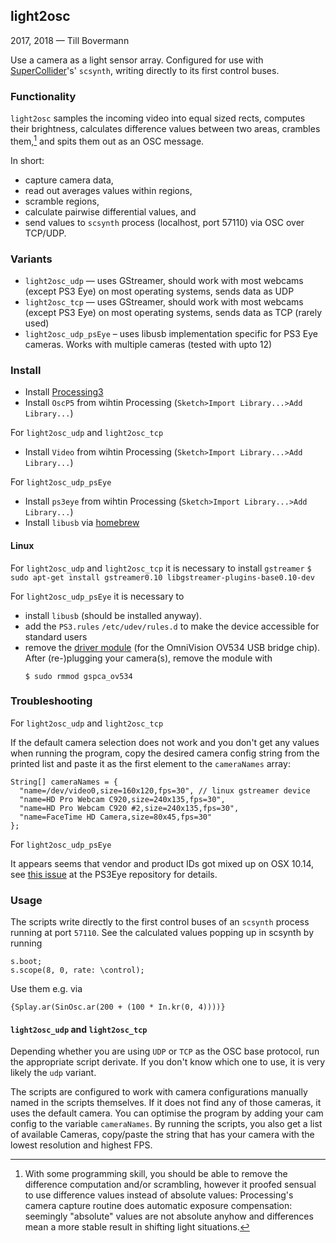 ## light2osc
2017, 2018 — Till Bovermann

Use a camera as a light sensor array.
Configured for use with [SuperCollider](http://supercollider.github.io)'s' `scsynth`, writing directly to its first control buses.

### Functionality


`light2osc` samples the incoming video into equal sized rects, computes their brightness, calculates difference values between two areas, crambles them,[^1] and spits them out as an OSC message. 


In short:

 * capture camera data, 
 * read out averages values within regions,
 * scramble regions,
 * calculate pairwise differential values, and
 * send values to `scsynth` process (localhost, port 57110) via OSC over TCP/UDP.

### Variants

+ `light2osc_udp` — uses GStreamer, should work with most webcams (except PS3 Eye) on most operating systems, sends data as UDP
+ `light2osc_tcp` — uses GStreamer, should work with most webcams (except PS3 Eye) on most operating systems, sends data as TCP (rarely used)
+ `light2osc_udp_psEye` – uses libusb implementation specific for PS3 Eye cameras. Works with multiple cameras (tested with upto 12)

### Install

+ Install [Processing3](http://processing.org/)
+ Install `OscP5` from wihtin Processing (`Sketch>Import Library...>Add Library...`)

For `light2osc_udp`  and `light2osc_tcp`

+ Install `Video` from wihtin Processing (`Sketch>Import Library...>Add Library...`)

For `light2osc_udp_psEye`

+ Install `ps3eye` from wihtin Processing (`Sketch>Import Library...>Add Library...`)
+ Install `libusb` via [homebrew](https://brew.sh/)

#### Linux

For `light2osc_udp`  and `light2osc_tcp` it is necessary to install `gstreamer`
    ```$ sudo apt-get install gstreamer0.10 libgstreamer-plugins-base0.10-dev```

For `light2osc_udp_psEye` it is necessary to 

+ install `libusb` (should be installed anyway).
+ add the `PS3.rules` `/etc/udev/rules.d` to make the device accessible for standard users 
+ remove the [driver module](https://lwn.net/Articles/308358/) (for the OmniVision OV534 USB bridge chip).
After (re-)plugging your camera(s), remove the module with 
    ```
    $ sudo rmmod gspca_ov534 
    ```

### Troubleshooting

For `light2osc_udp`  and `light2osc_tcp`

If the default camera selection does not work and you don't get any values when running the program, copy the desired camera config string from the printed list and paste it as the first element to the `cameraNames` array:

```
String[] cameraNames = {
  "name=/dev/video0,size=160x120,fps=30", // linux gstreamer device
  "name=HD Pro Webcam C920,size=240x135,fps=30",
  "name=HD Pro Webcam C920 #2,size=240x135,fps=30",
  "name=FaceTime HD Camera,size=80x45,fps=30"
};
```

For `light2osc_udp_psEye`

It appears seems that vendor and product IDs got mixed up on OSX 10.14, see [this issue](https://github.com/diwi/PS3Eye/issues/4) at the PS3Eye repository for details.


### Usage

The scripts write directly to the first control buses of an `scsynth` process running at port `57110`.
See the calculated values popping up in scsynth by running

```sc
s.boot;
s.scope(8, 0, rate: \control);
```

Use them e.g. via

```sc
{Splay.ar(SinOsc.ar(200 + (100 * In.kr(0, 4))))}
```


#### `light2osc_udp`  and `light2osc_tcp`

Depending whether you are using `UDP` or `TCP` as the OSC base protocol, run the appropriate script derivate. If you don't know which one to use, it is very likely the `udp` variant.

The scripts are configured to work with camera configurations manually named in the scripts themselves. If it does not find any of those cameras, it uses the default camera. 
You can optimise the program by adding your cam config to the variable `cameraNames`.
By running the scripts, you also get a list of available Cameras, copy/paste the string that has your camera with the lowest resolution and highest FPS.


[^1]: With some programming skill, you should be able to remove the difference computation and/or scrambling, however it proofed sensual to use difference values instead of absolute values: Processing's camera capture routine does automatic exposure compensation: seemingly "absolute" values are not absolute anyhow and differences mean a more stable result in shifting light situations.
